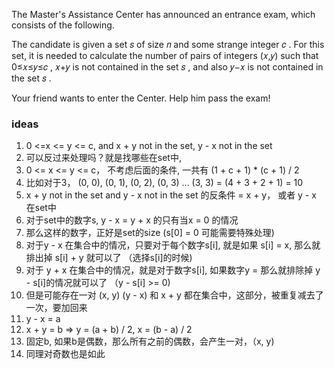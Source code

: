 The Master's Assistance Center has announced an entrance exam, which consists of the following.

The candidate is given a set 𝑠
 of size 𝑛
 and some strange integer 𝑐
. For this set, it is needed to calculate the number of pairs of integers (𝑥,𝑦)
 such that 0≤𝑥≤𝑦≤𝑐
, 𝑥+𝑦
 is not contained in the set 𝑠
, and also 𝑦−𝑥
 is not contained in the set 𝑠
.

Your friend wants to enter the Center. Help him pass the exam!


### ideas
1. 0 <=x <= y <= c, and x + y not in the set, y - x not in the set
2. 可以反过来处理吗？就是找哪些在set中,
3. 0 <= x <= y <= c， 不考虑后面的条件, 一共有 (1 + c + 1) * (c + 1) / 2
4. 比如对于3， (0, 0), (0, 1), (0, 2), (0, 3) ... (3, 3) = (4 + 3 + 2 + 1) = 10
5. x + y not in the set and y - x not in the set 的反条件 = x + y， 或者 y - x 在set中
6. 对于set中的数字s, y - x = y + x 的只有当x = 0 的情况
7. 那么这样的数字，正好是set的size (s[0] = 0 可能需要特殊处理)
8. 对于y - x 在集合中的情况，只要对于每个数字s[i], 就是如果 s[i] = x, 那么就排出掉 s[i] + y 就可以了 （选择s[i]的时候)
9. 对于 y + x 在集合中的情况，就是对于数字s[i], 如果数字y =  那么就排除掉 y - s[i]的情况就可以了 （y - s[i] >= 0)
10. 但是可能存在一对 (x, y) (y - x) 和 x + y 都在集合中，这部分，被重复减去了一次，要加回来
11. y - x = a
12. x + y = b => y = (a + b) / 2, x = (b - a) / 2
13. 固定b, 如果b是偶数，那么所有之前的偶数，会产生一对，（x, y)
14. 同理对奇数也是如此